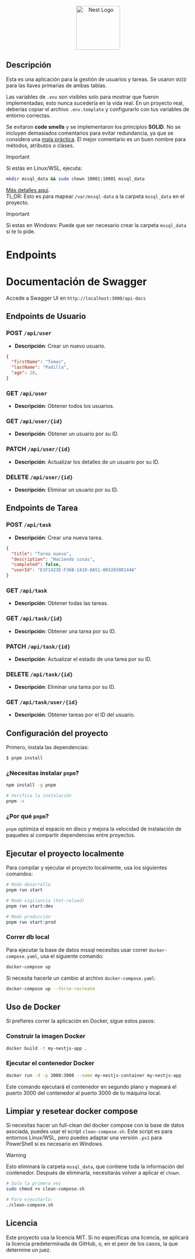 <p align="center">
  <a href="http://nestjs.com/" target="blank"><img src="https://nestjs.com/img/logo-small.svg" width="120" alt="Nest Logo" /></a>
</p>

[circleci-image]: https://img.shields.io/circleci/build/github/nestjs/nest/master?token=abc123def456
[circleci-url]: https://circleci.com/gh/nestjs/nest

## Descripción

Esta es una aplicación para la gestión de usuarios y tareas. Se usaron `UUID` para las llaves primarias de ambas tablas.

Las variables de `.env` son visibles solo para mostrar que fueron implementadas; esto nunca sucedería en la vida real. En un proyecto real, deberías copiar el archivo `.env.template` y configurarlo con tus variables de entorno correctas.

Se evitaron **code smells** y se implementaron los principios **SOLID**. No se incluyen demasiados comentarios para evitar redundancia, ya que se considera una [mala práctica](https://refactoring.guru/smells/comments). El mejor comentario es un buen nombre para métodos, atributos o clases.

> [!IMPORTANT]  
> Si estás en Linux/WSL, ejecuta: 
> ```bash
> mkdir mssql_data && sudo chown 10001:10001 mssql_data
> ```
> [Más detalles aquí](https://stackoverflow.com/a/77808783/15445661).  
> TL;DR: Esto es para mapear `/var/mssql-data` a la carpeta `mssql_data` en el proyecto.

> [!IMPORTANT]  
> Si estas en Windows:
> Puede que ser necesario crear la carpeta `mssql_data` si te lo pide.

# Endpoints

# Documentación de Swagger
Accede a Swagger UI en `http://localhost:3000/api-docs`

## Endpoints de Usuario

### POST `/api/user`
- **Descripción**: Crear un nuevo usuario.
```json
{
  "firstName": "Tomas",
  "lastName": "Padilla",
  "age": 20,
}
```

### GET `/api/user`
- **Descripción**: Obtener todos los usuarios.

### GET `/api/user/{id}`
- **Descripción**: Obtener un usuario por su ID.

### PATCH `/api/user/{id}`
- **Descripción**: Actualizar los detalles de un usuario por su ID.

### DELETE `/api/user/{id}`
- **Descripción**: Eliminar un usuario por su ID.


## Endpoints de Tarea

### POST `/api/task`
- **Descripción**: Crear una nueva tarea.
```json
{
  "title": "Tarea nueva",
  "description": "Haciendo cosas",
  "completed": false,
  "userId": "E1F1423E-F36B-1410-8A51-0032650D1446"
}
```

### GET `/api/task`
- **Descripción**: Obtener todas las tareas.

### GET `/api/task/{id}`
- **Descripción**: Obtener una tarea por su ID.

### PATCH `/api/task/{id}`
- **Descripción**: Actualizar el estado de una tarea por su ID.

### DELETE `/api/task/{id}`
- **Descripción**: Eliminar una tarea por su ID.

### GET `/api/task/user/{id}`
- **Descripción**: Obtener tareas por el ID del usuario.


## Configuración del proyecto

Primero, instala las dependencias:

```bash
$ pnpm install
```

### ¿Necesitas instalar `pnpm`?
```bash
npm install -g pnpm

# Verifica la instalación
pnpm -v
```

### ¿Por qué `pnpm`?
`pnpm` optimiza el espacio en disco y mejora la velocidad de instalación de paquetes al compartir dependencias entre proyectos.

## Ejecutar el proyecto localmente

Para compilar y ejecutar el proyecto localmente, usa los siguientes comandos:

```bash
# Modo desarrollo
pnpm run start

# Modo vigilancia (hot-reload)
pnpm run start:dev

# Modo producción
pnpm run start:prod
```

### Correr db local
Para ejecutar la base de datos mssql necesitas usar correr `docker-compose.yaml`, usa el siguiente comando:
```bash
docker-compose up
```

Si necesita hacerle un cambio al archivo `docker-compose.yaml`:
```bash
docker-compose up --force-recreate   
```

## Uso de Docker

Si prefieres correr la aplicación en Docker, sigue estos pasos:

### Construir la imagen Docker

```bash
docker build -t my-nestjs-app .
```

### Ejecutar el contenedor Docker

```bash
docker run -d -p 3000:3000 --name my-nestjs-container my-nestjs-app
```

Este comando ejecutará el contenedor en segundo plano y mapeará el puerto 3000 del contenedor al puerto 3000 de tu máquina local.

## Limpiar y resetear docker compose

Si necesitas hacer un full-clean del docker compose con la base de datos asociada, puedes usar el script `clean-compose.sh`. Este script es para entornos Linux/WSL, pero puedes adaptar una versión `.ps1` para PowerShell si es necesario en Windows.

> [!WARNING]  
> Esto eliminará la carpeta `mssql_data`, que contiene toda la información del contenedor. Después de eliminarla, necesitarás volver a aplicar el `chown`. 
```bash
# Solo la primera vez
sudo chmod +x clean-compose.sh

# Para ejecutarlo:
./clean-compose.sh
```

## Licencia

Este proyecto usa la licencia MIT. Si no especificas una licencia, se aplicará la licencia predeterminada de GitHub, o, en el peor de los casos, la que determine un juez.